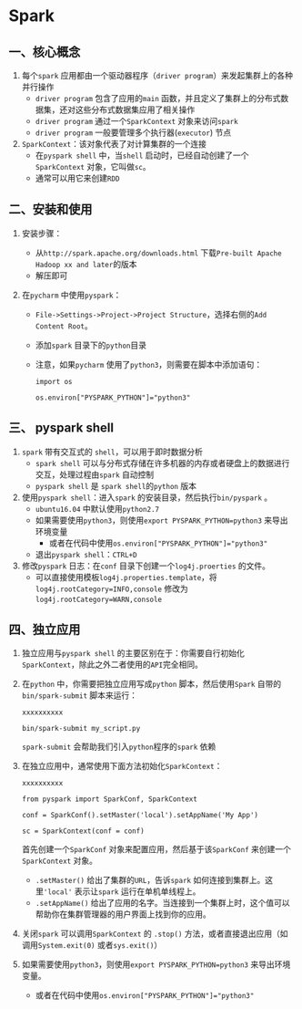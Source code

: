 # Spark

## 一、核心概念

1. 每个`spark` 应用都由一个驱动器程序（`driver program`）来发起集群上的各种并行操作
   - `driver program` 包含了应用的`main` 函数，并且定义了集群上的分布式数据集，还对这些分布式数据集应用了相关操作
   - `driver program` 通过一个`SparkContext` 对象来访问`spark`
   - `driver program` 一般要管理多个执行器(`executor`) 节点
2. `SparkContext`：该对象代表了对计算集群的一个连接
   - 在`pyspark shell` 中，当`shell` 启动时，已经自动创建了一个`SparkContext` 对象，它叫做`sc`。
   - 通常可以用它来创建`RDD`

## 二、安装和使用

1. 安装步骤：

   - 从`http://spark.apache.org/downloads.html` 下载`Pre-built Apache Hadoop xx and later`的版本
   - 解压即可

2. 在`pycharm` 中使用`pyspark`：

   - `File->Settings->Project->Project Structure`，选择右侧的`Add Content Root`。

   - 添加`spark` 目录下的`python`目录

   - 注意，如果`pycharm` 使用了`python3`，则需要在脚本中添加语句：

     ```
     import os
     ```

     ```
     os.environ["PYSPARK_PYTHON"]="python3"
     ```

## 三、 pyspark shell

1. `spark` 带有交互式的 `shell`，可以用于即时数据分析
   - `spark shell` 可以与分布式存储在许多机器的内存或者硬盘上的数据进行交互，处理过程由`spark` 自动控制
   - `pyspark shell` 是 `spark shell`的`python` 版本
2. 使用`pyspark shell`：进入`spark` 的安装目录，然后执行`bin/pyspark` 。
   - `ubuntu16.04` 中默认使用`python2.7`
   - 如果需要使用`python3`，则使用`export PYSPARK_PYTHON=python3` 来导出环境变量
     - 或者在代码中使用`os.environ["PYSPARK_PYTHON"]="python3"`
   - 退出`pyspark shell`：`CTRL+D`
3. 修改`pyspark` 日志：在`conf` 目录下创建一个`log4j.proerties` 的文件。
   - 可以直接使用模板`log4j.properties.template`，将`log4j.rootCategory=INFO,console` 修改为`log4j.rootCategory=WARN,console`

## 四、独立应用

1. 独立应用与`pyspark shell` 的主要区别在于：你需要自行初始化`SparkContext`，除此之外二者使用的`API`完全相同。

2. 在`python` 中，你需要把独立应用写成`python` 脚本，然后使用`Spark` 自带的`bin/spark-submit` 脚本来运行：

   ```
   xxxxxxxxxx
   ```

   ```
   bin/spark-submit my_script.py
   ```

   `spark-submit` 会帮助我们引入`python`程序的`spark` 依赖

3. 在独立应用中，通常使用下面方法初始化`SparkContext`：

   ```
   xxxxxxxxxx
   ```

   ```
   from pyspark import SparkConf, SparkContext
   ```

   ```
   conf = SparkConf().setMaster('local').setAppName('My App')
   ```

   ```
   sc = SparkContext(conf = conf)
   ```

   首先创建一个`SparkConf` 对象来配置应用，然后基于该`SparkConf` 来创建一个`SparkContext` 对象。

   - `.setMaster()` 给出了集群的`URL`，告诉`spark` 如何连接到集群上。这里`'local'` 表示让`spark` 运行在单机单线程上。
   - `.setAppName()` 给出了应用的名字。当连接到一个集群上时，这个值可以帮助你在集群管理器的用户界面上找到你的应用。

4. 关闭`spark` 可以调用`SparkContext` 的 `.stop()` 方法，或者直接退出应用（如调用`System.exit(0)` 或者`sys.exit()`）

5. 如果需要使用`python3`，则使用`export PYSPARK_PYTHON=python3` 来导出环境变量。

   - 或者在代码中使用`os.environ["PYSPARK_PYTHON"]="python3"`

 